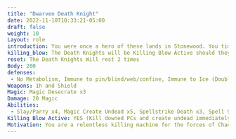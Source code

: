 ```yaml
---
title: "Dwarven Death Knight"
date: 2022-11-10T10:33:21-05:00
draft: false
weight: 10
Layout: role
introduction: You were once a hero of these lands in Stonewood. You time came and passed. But now you rise against your own will enslaved to Chaos by the Bloody Fist. You hate what you are doing but you do it without question as it was willed by creatures more powerful than yourself
killing_blow: The Death Knights will be Killing Blow Active should they have a chance to raise more Undead
reset: The Death Knights Will rest 2 times
Body: 200
defenses: 
 - No Metabolism, Immune to pin/blind/web/confine, Immune to Ice (Double taken from Flame), Healed by Chaos, Dodge x3, Phase x3, Cloak Flame x3
Weapons: 1h and Shield
Magic: Magic Desecrate x3
Damage: 20 Magic
Abilities: 
 - Slay/Parry x4, Magic Create Undead x5, Spellstrike Death x3, Spell Strike Taint Blood x3, Spellstrike Wither Limb x3, Spellstrike Fear x5, Spellstrike Cause Mortal Wounds 40 x5, 
Killing Blow Active: YES (Kill downed PCs and create undead immediately)
Motivation: You are a relentless killing machine for the forces of Chaos programed by the Bloody Fist to slay anything that isn’t them. You will kill anything you fight, make sure you create more Undead to add to the legion! If plays interfere with a target you want dead, kill them and move to the player who has invoked your anger. Make sure the players know fear during this module.
---
```










